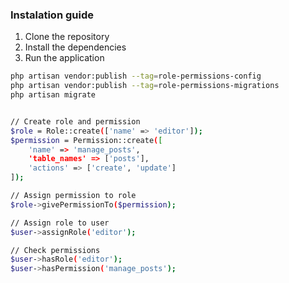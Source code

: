 ### Instalation guide
1. Clone the repository
2. Install the dependencies
3. Run the application

```bash
php artisan vendor:publish --tag=role-permissions-config
php artisan vendor:publish --tag=role-permissions-migrations
php artisan migrate


// Create role and permission
$role = Role::create(['name' => 'editor']);
$permission = Permission::create([
    'name' => 'manage_posts',
    'table_names' => ['posts'],
    'actions' => ['create', 'update']
]);

// Assign permission to role
$role->givePermissionTo($permission);

// Assign role to user
$user->assignRole('editor');

// Check permissions
$user->hasRole('editor');
$user->hasPermission('manage_posts');
